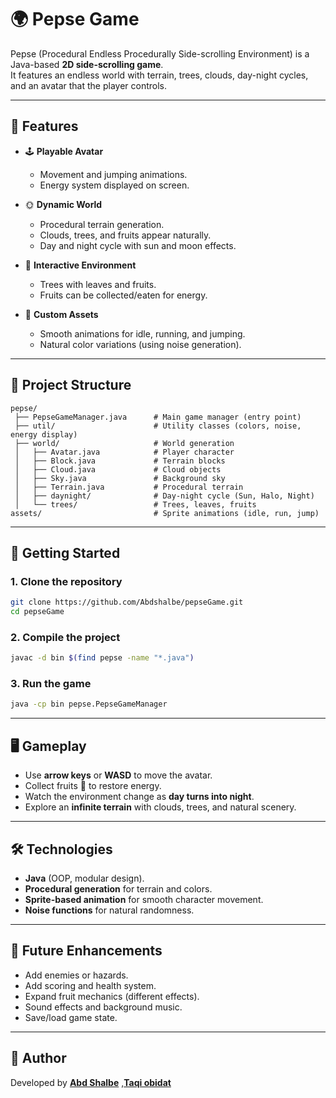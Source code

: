 # 🌍 Pepse Game

Pepse (Procedural Endless Procedurally Side-scrolling Environment) is a Java-based **2D side-scrolling game**.  
It features an endless world with terrain, trees, clouds, day-night cycles, and an avatar that the player controls.

---

## 📌 Features
- 🕹️ **Playable Avatar**  
  - Movement and jumping animations.  
  - Energy system displayed on screen.  

- 🌞 **Dynamic World**  
  - Procedural terrain generation.  
  - Clouds, trees, and fruits appear naturally.  
  - Day and night cycle with sun and moon effects.  

- 🌱 **Interactive Environment**  
  - Trees with leaves and fruits.  
  - Fruits can be collected/eaten for energy.  

- 🎨 **Custom Assets**  
  - Smooth animations for idle, running, and jumping.  
  - Natural color variations (using noise generation).  

---

## 📂 Project Structure
```
pepse/
 ├── PepseGameManager.java      # Main game manager (entry point)
 ├── util/                      # Utility classes (colors, noise, energy display)
 ├── world/                     # World generation
 │   ├── Avatar.java            # Player character
 │   ├── Block.java             # Terrain blocks
 │   ├── Cloud.java             # Cloud objects
 │   ├── Sky.java               # Background sky
 │   ├── Terrain.java           # Procedural terrain
 │   ├── daynight/              # Day-night cycle (Sun, Halo, Night)
 │   └── trees/                 # Trees, leaves, fruits
assets/                         # Sprite animations (idle, run, jump)
```

---

## 🚀 Getting Started

### 1. Clone the repository
```bash
git clone https://github.com/Abdshalbe/pepseGame.git
cd pepseGame
```

### 2. Compile the project
```bash
javac -d bin $(find pepse -name "*.java")
```

### 3. Run the game
```bash
java -cp bin pepse.PepseGameManager
```

---

## 🖥️ Gameplay
- Use **arrow keys** or **WASD** to move the avatar.  
- Collect fruits 🍎 to restore energy.  
- Watch the environment change as **day turns into night**.  
- Explore an **infinite terrain** with clouds, trees, and natural scenery.  

---

## 🛠️ Technologies
- **Java** (OOP, modular design).  
- **Procedural generation** for terrain and colors.  
- **Sprite-based animation** for smooth character movement.  
- **Noise functions** for natural randomness.  

---

## 📖 Future Enhancements
- Add enemies or hazards.  
- Add scoring and health system.  
- Expand fruit mechanics (different effects).  
- Sound effects and background music.  
- Save/load game state.  

---

## 👤 Author
Developed by **[Abd Shalbe](https://github.com/Abdshalbe)** ,**[Taqi obidat](https://github.com/Taqi2002)**  
